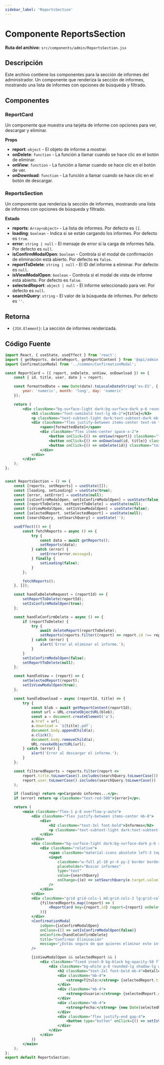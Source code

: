 ```yaml
---
sidebar_label: 'ReportsSection'
---
```


# Componente ReportsSection

**Ruta del archivo:** `src/components/admin/ReportsSection.jsx`

## Descripción

Este archivo contiene los componentes para la sección de informes del administrador. Un componente que renderiza la sección de informes, mostrando una lista de informes con opciones de búsqueda y filtrado.

## Componentes

### ReportCard

Un componente que muestra una tarjeta de informe con opciones para ver, descargar y eliminar.

**Props**

- **report**: `object` - El objeto de informe a mostrar.
- **onDelete**: `function` - La función a llamar cuando se hace clic en el botón de eliminar.
- **onView**: `function` - La función a llamar cuando se hace clic en el botón de ver.
- **onDownload**: `function` - La función a llamar cuando se hace clic en el botón de descargar.

### ReportsSection

Un componente que renderiza la sección de informes, mostrando una lista de informes con opciones de búsqueda y filtrado.

**Estado**

- **reports**: `Array<object>` - La lista de informes. Por defecto es `[]`.
- **loading**: `boolean` - Indica si se están cargando los informes. Por defecto es `true`.
- **error**: `string | null` - El mensaje de error si la carga de informes falla. Por defecto es `null`.
- **isConfirmModalOpen**: `boolean` - Controla si el modal de confirmación de eliminación está abierto. Por defecto es `false`.
- **reportToDelete**: `string | null` - El ID del informe a eliminar. Por defecto es `null`.
- **isViewModalOpen**: `boolean` - Controla si el modal de vista de informe está abierto. Por defecto es `false`.
- **selectedReport**: `object | null` - El informe seleccionado para ver. Por defecto es `null`.
- **searchQuery**: `string` - El valor de la búsqueda de informes. Por defecto es `''`.

## Retorna

- `{JSX.Element}`: La sección de informes renderizada.

## Código Fuente

```jsx
import React, { useState, useEffect } from 'react';
import { getReports, deleteReport, getReportContent } from '@api/admin';
import ConfirmationModal from '../common/ConfirmationModal';

const ReportCard = ({ report, onDelete, onView, onDownload }) => {
    const { id, title, user, date } = report;

    const formattedDate = new Date(date).toLocaleDateString('es-ES', {
        year: 'numeric', month: 'long', day: 'numeric'
    });

    return (
        <div className="bg-surface-light dark:bg-surface-dark p-6 rounded-lg shadow-sm">
            <h3 className="font-semibold text-lg mb-2">{title}</h3>
            <p className="text-subtext-light dark:text-subtext-dark mb-4 text-sm">Usuario: {user}</p>
            <div className="flex justify-between items-center text-sm text-subtext-light dark:text-subtext-dark">
                <span>{formattedDate}</span>
                <div className="flex items-center space-x-2">
                    <button onClick={() => onView(report)} className="text-subtext-light dark:text-subtext-dark hover:text-primary"><span className="material-icons text-base">visibility</span></button>
                    <button onClick={() => onDownload(id, title)} className="text-subtext-light dark:text-subtext-dark hover:text-primary"><span className="material-icons text-base">download</span></button>
                    <button onClick={() => onDelete(id)} className="text-subtext-light dark:text-subtext-dark hover:text-red-500"><span className="material-icons text-base">delete</span></button>
                </div>
            </div>
        </div>
    );
};


const ReportsSection = () => {
    const [reports, setReports] = useState([]);
    const [loading, setLoading] = useState(true);
    const [error, setError] = useState(null);
    const [isConfirmModalOpen, setIsConfirmModalOpen] = useState(false);
    const [reportToDelete, setReportToDelete] = useState(null);
    const [isViewModalOpen, setIsViewModalOpen] = useState(false);
    const [selectedReport, setSelectedReport] = useState(null);
    const [searchQuery, setSearchQuery] = useState('');

    useEffect(() => {
        const fetchReports = async () => {
            try {
                const data = await getReports();
                setReports(data);
            } catch (error) {
                setError(error.message);
            } finally {
                setLoading(false);
            }
        };

        fetchReports();
    }, []);

    const handleDeleteRequest = (reportId) => {
        setReportToDelete(reportId);
        setIsConfirmModalOpen(true);
    };

    const handleConfirmDelete = async () => {
        if (reportToDelete) {
            try {
                await deleteReport(reportToDelete);
                setReports(reports.filter((report) => report.id !== reportToDelete));
            } catch (error) {
                alert('Error al eliminar el informe.');
            }
        }
        setIsConfirmModalOpen(false);
        setReportToDelete(null);
    };

    const handleView = (report) => {
        setSelectedReport(report);
        setIsViewModalOpen(true);
    };

    const handleDownload = async (reportId, title) => {
        try {
            const blob = await getReportContent(reportId);
            const url = URL.createObjectURL(blob);
            const a = document.createElement('a');
            a.href = url;
            a.download = `${title}.pdf`;
            document.body.appendChild(a);
            a.click();
            document.body.removeChild(a);
            URL.revokeObjectURL(url);
        } catch (error) {
            alert('Error al descargar el informe.');
        }
    };

    const filteredReports = reports.filter(report =>
        report.title.toLowerCase().includes(searchQuery.toLowerCase()) ||
        report.user.toLowerCase().includes(searchQuery.toLowerCase())
    );

    if (loading) return <p>Cargando informes...</p>;
    if (error) return <p className="text-red-500">{error}</p>;

    return (
        <main className="flex-1 p-8 overflow-y-auto">
            <div className="flex justify-between items-center mb-8">
                <div>
                    <h2 className="text-3xl font-bold">Informes</h2>
                    <p className="text-subtext-light dark:text-subtext-dark">Gestiona y visualiza los informes del sistema</p>
                </div>
            </div>
            <div className="bg-surface-light dark:bg-surface-dark p-6 rounded-lg mb-8">
                <div className="relative">
                    <span className="material-icons absolute left-3 top-1/2 -translate-y-1/2 text-subtext-light dark:text-subtext-dark">search</span>
                    <input
                        className="w-full pl-10 pr-4 py-2 border border-border-light dark:border-border-dark rounded-lg bg-background-light dark:bg-background-dark focus:outline-none focus:ring-2 focus:ring-primary"
                        placeholder="Buscar informes"
                        type="text"
                        value={searchQuery}
                        onChange={(e) => setSearchQuery(e.target.value)}
                    />
                </div>
            </div>
            <div className="grid grid-cols-1 md:grid-cols-2 lg:grid-cols-3 gap-6">
                {filteredReports.map((report) => (
                    <ReportCard key={report.id} report={report} onDelete={handleDeleteRequest} onView={handleView} onDownload={handleDownload} />
                ))}
            </div>
            <ConfirmationModal
                isOpen={isConfirmModalOpen}
                onClose={() => setIsConfirmModalOpen(false)}
                onConfirm={handleConfirmDelete}
                title="Confirmar Eliminación"
                message="¿Estás seguro de que quieres eliminar este informe?"
            />

            {isViewModalOpen && selectedReport && (
                <div className="fixed inset-0 bg-black bg-opacity-50 flex justify-center items-center z-50">
                    <div className="bg-white p-8 rounded-lg shadow-lg w-1/3">
                        <h2 className="text-2xl font-bold mb-4">Detalles del Informe</h2>
                        <div className="mb-4">
                            <strong>Título:</strong> {selectedReport.title}
                        </div>
                        <div className="mb-4">
                            <strong>Usuario:</strong> {selectedReport.user}
                        </div>
                        <div className="mb-4">
                            <strong>Fecha:</strong> {new Date(selectedReport.date).toLocaleDateString('es-ES', { year: 'numeric', month: 'long', day: 'numeric' })}
                        </div>
                        <div className="flex justify-end gap-4">
                            <button type="button" onClick={() => setIsViewModalOpen(false)} className="px-4 py-2 bg-gray-200 text-gray-800 rounded-md hover:bg-gray-300">Cerrar</button>
                        </div>
                    </div>
                </div>
            )}
        </main>
    );
};
export default ReportsSection;
```
